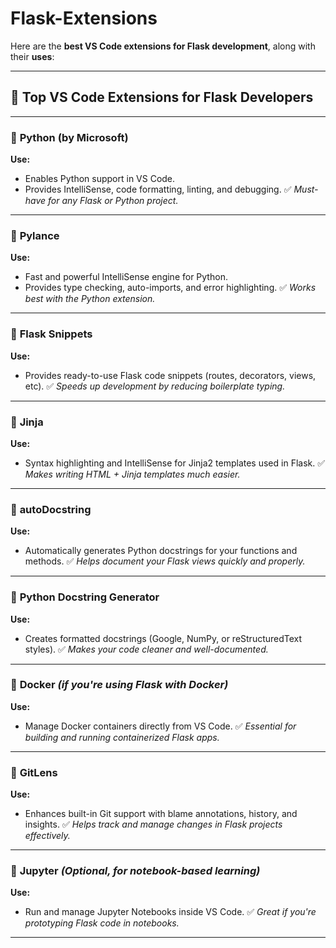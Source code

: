 # Flask-Extensions
Here are the **best VS Code extensions for Flask development**, along with their **uses**:

---

## 🚀 **Top VS Code Extensions for Flask Developers**

---

### 🔹 **Python (by Microsoft)**

**Use:**

* Enables Python support in VS Code.
* Provides IntelliSense, code formatting, linting, and debugging.
  ✅ *Must-have for any Flask or Python project.*

---

### 🔹 **Pylance**

**Use:**

* Fast and powerful IntelliSense engine for Python.
* Provides type checking, auto-imports, and error highlighting.
  ✅ *Works best with the Python extension.*

---

### 🔹 **Flask Snippets**

**Use:**

* Provides ready-to-use Flask code snippets (routes, decorators, views, etc).
  ✅ *Speeds up development by reducing boilerplate typing.*

---

### 🔹 **Jinja**

**Use:**

* Syntax highlighting and IntelliSense for Jinja2 templates used in Flask.
  ✅ *Makes writing HTML + Jinja templates much easier.*

---

### 🔹 **autoDocstring**

**Use:**

* Automatically generates Python docstrings for your functions and methods.
  ✅ *Helps document your Flask views quickly and properly.*

---

### 🔹 **Python Docstring Generator**

**Use:**

* Creates formatted docstrings (Google, NumPy, or reStructuredText styles).
  ✅ *Makes your code cleaner and well-documented.*

---

### 🔹 **Docker** *(if you're using Flask with Docker)*

**Use:**

* Manage Docker containers directly from VS Code.
  ✅ *Essential for building and running containerized Flask apps.*

---

### 🔹 **GitLens**

**Use:**

* Enhances built-in Git support with blame annotations, history, and insights.
  ✅ *Helps track and manage changes in Flask projects effectively.*

---

### 🔹 **Jupyter** *(Optional, for notebook-based learning)*

**Use:**

* Run and manage Jupyter Notebooks inside VS Code.
  ✅ *Great if you're prototyping Flask code in notebooks.*

---
